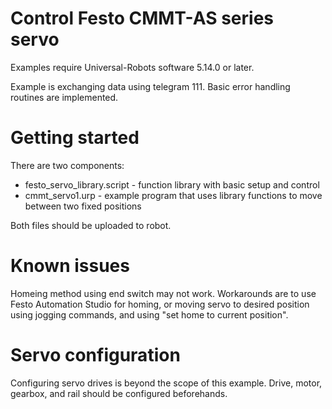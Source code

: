 # Control Festo CMMT-AS series servo

Examples require Universal-Robots software 5.14.0 or later.

Example is exchanging data using telegram 111.
Basic error handling routines are implemented.

# Getting started

There are two components:
- festo_servo_library.script - function library with basic setup and control
- cmmt_servo1.urp - example program that uses library functions to move between two fixed positions

Both files should be uploaded to robot.

# Known issues

Homeing method using end switch may not work. Workarounds are to use Festo Automation Studio for homing, or moving servo to desired position using jogging commands, and using "set home to current position".

# Servo configuration

Configuring servo drives is beyond the scope of this example. Drive, motor, gearbox, and rail should be configured
beforehands.